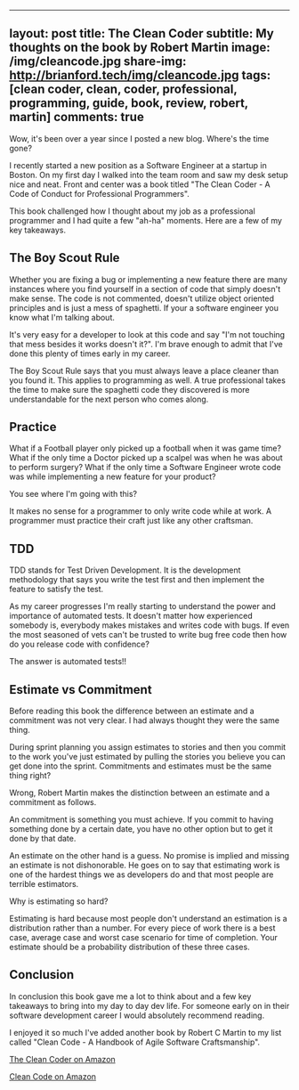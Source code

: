  ---
layout: post
title: The Clean Coder
subtitle: My thoughts on the book by Robert Martin
image: /img/cleancode.jpg
share-img: http://brianford.tech/img/cleancode.jpg
tags: [clean coder, clean, coder, professional, programming, guide, book, review, robert, martin]
comments: true
---

Wow, it's been over a year since I posted a new blog. Where's the time gone?

I recently started a new position as a Software Engineer at a startup in Boston. On my first day I walked into the team room and saw my desk setup nice and neat. Front and center was a book titled "The Clean Coder - A Code of Conduct for Professional Programmers".

This book challenged how I thought about my job as a professional programmer and I had quite a few "ah-ha" moments. Here are a few of my key takeaways. 

## The Boy Scout Rule

Whether you are fixing a bug or implementing a new feature there are many instances where you find yourself in a section of code that simply doesn't make sense. The code is not commented, doesn't utilize object oriented principles and is just a mess of spaghetti. If your a software engineer you know what I'm talking about. 

It's very easy for a developer to look at this code and say "I'm not touching that mess besides it works doesn't it?". I'm brave enough to admit that I've done this plenty of times early in my career. 

The Boy Scout Rule says that you must always leave a place cleaner than you found it. This applies to programming as well. A true professional takes the time to make sure the spaghetti code they discovered is more understandable for the next person who comes along. 

## Practice

What if a Football player only picked up a football when it was game time? What if the only time a Doctor picked up a scalpel was when he was about to perform surgery? What if the only time a Software Engineer wrote code was while implementing a new feature for your product?

You see where I'm going with this? 

It makes no sense for a programmer to only write code while at work. A programmer must practice their craft just like any other craftsman.

## TDD

TDD stands for Test Driven Development. It is the development methodology that says you write the test first and then implement the feature to satisfy the test.

As my career progresses I'm really starting to understand the power and importance of automated tests. It doesn't matter how experienced somebody is, everybody makes mistakes and writes code with bugs. If even the most seasoned of vets can't be trusted to write bug free code then how do you release code with confidence? 

The answer is automated tests!! 

## Estimate vs Commitment

Before reading this book the difference between an estimate and a commitment was not very clear. I had always thought they were the same thing.

During sprint planning you assign estimates to stories and then you commit to the work you've just estimated by pulling the stories you believe you can get done into the sprint. Commitments and estimates must be the same thing right?

Wrong, Robert Martin makes the distinction between an estimate and a commitment as follows.

An commitment is something you must achieve. If you commit to having something done by a certain date, you have no other option but to get it done by that date.

An estimate on the other hand is a guess. No promise is implied and missing an estimate is not dishonorable. He goes on to say that estimating work is one of the hardest things we as developers do and that most people are terrible estimators. 

Why is estimating so hard?

Estimating is hard because most people don't understand an estimation is a distribution rather than a number. For every piece of work there is a best case, average case and worst case scenario for time of completion. Your estimate should be a probability distribution of these three cases. 

## Conclusion

In conclusion this book gave me a lot to think about and a few key takeaways to bring into my day to day dev life. For someone early on in their software development career I would absolutely recommend reading.

I enjoyed it so much I've added another book by Robert C Martin to my list called "Clean Code - A Handbook of Agile Software Craftsmanship". 

<a href="https://www.amazon.com/Clean-Coder-Conduct-Professional-Programmers/dp/0137081073/ref=pd_bxgy_14_img_3?_encoding=UTF8&pd_rd_i=0137081073&pd_rd_r=10ddc8b3-f1f2-11e8-b188-2fb63616cf11&pd_rd_w=C4pGo&pd_rd_wg=DVw3i&pf_rd_i=desktop-dp-sims&pf_rd_m=ATVPDKIKX0DER&pf_rd_p=6725dbd6-9917-451d-beba-16af7874e407&pf_rd_r=JCPJ17ARGH3MCZE36K93&pf_rd_s=desktop-dp-sims&pf_rd_t=40701&psc=1&refRID=JCPJ17ARGH3MCZE36K93">The Clean Coder on Amazon</a>

<a href="https://www.amazon.com/Clean-Code-Handbook-Software-Craftsmanship/dp/0132350882/ref=pd_bxgy_14_img_2?_encoding=UTF8&pd_rd_i=0132350882&pd_rd_r=0b844ea4-f1f2-11e8-bcb8-c5b226b16295&pd_rd_w=EAZbJ&pd_rd_wg=T57S5&pf_rd_i=desktop-dp-sims&pf_rd_m=ATVPDKIKX0DER&pf_rd_p=6725dbd6-9917-451d-beba-16af7874e407&pf_rd_r=Q90JBJ4JQ5M0M3NRYWMG&pf_rd_s=desktop-dp-sims&pf_rd_t=40701&psc=1&refRID=Q90JBJ4JQ5M0M3NRYWMG">Clean Code on Amazon</a>